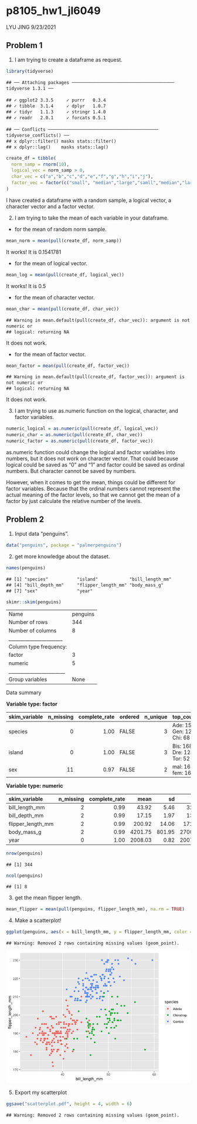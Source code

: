 p8105\_hw1\_jl6049
================
LYU JING
9/23/2021

## Problem 1

1.  I am trying to create a dataframe as request.

``` r
library(tidyverse)
```

    ## ── Attaching packages ─────────────────────────────────────── tidyverse 1.3.1 ──

    ## ✓ ggplot2 3.3.5     ✓ purrr   0.3.4
    ## ✓ tibble  3.1.4     ✓ dplyr   1.0.7
    ## ✓ tidyr   1.1.3     ✓ stringr 1.4.0
    ## ✓ readr   2.0.1     ✓ forcats 0.5.1

    ## ── Conflicts ────────────────────────────────────────── tidyverse_conflicts() ──
    ## x dplyr::filter() masks stats::filter()
    ## x dplyr::lag()    masks stats::lag()

``` r
create_df = tibble(
  norm_samp = rnorm(10),
  logical_vec = norm_samp > 0,
  char_vec = c("a","b","c","d","e","f","g","h","i","j"),
  factor_vec = factor(c("small", "median","large","samll","median","large","samll","median","large", "samll"))
)
```

I have created a dataframe with a random sample, a logical vector, a
character vector and a factor vector.

2.  I am trying to take the mean of each variable in your dataframe.

-   for the mean of random norm sample.

``` r
mean_norm = mean(pull(create_df, norm_samp))
```

It works! It is 0.1541781

-   for the mean of logical vector.

``` r
mean_log = mean(pull(create_df, logical_vec))
```

It works! It is 0.5

-   for the mean of character vector.

``` r
mean_char = mean(pull(create_df, char_vec))
```

    ## Warning in mean.default(pull(create_df, char_vec)): argument is not numeric or
    ## logical: returning NA

It does not work.

-   for the mean of factor vector.

``` r
mean_factor = mean(pull(create_df, factor_vec))
```

    ## Warning in mean.default(pull(create_df, factor_vec)): argument is not numeric or
    ## logical: returning NA

It does not work.

3.  I am trying to use as.numeric function on the logical, character,
    and factor variables.

``` r
numeric_logical = as.numeric(pull(create_df, logical_vec))
numeric_char = as.numeric(pull(create_df, char_vec))
numeric_factor = as.numeric(pull(create_df, factor_vec))
```

as.numeric function could change the logical and factor variables into
numbers, but it does not work on character vector. That could because
logical could be saved as “0” and “1” and factor could be saved as
ordinal numbers. But character cannot be saved by numbers.

However, when it comes to get the mean, things could be different for
factor variables. Because that the ordinal numbers cannot represent the
actual meaning of the factor levels, so that we cannot get the mean of a
factor by just calculate the relative number of the levels.

## Problem 2

1.  Input data “penguins”.

``` r
data("penguins", package = "palmerpenguins")
```

2.  get more knowledge about the dataset.

``` r
names(penguins)
```

    ## [1] "species"           "island"            "bill_length_mm"   
    ## [4] "bill_depth_mm"     "flipper_length_mm" "body_mass_g"      
    ## [7] "sex"               "year"

``` r
skimr::skim(penguins)
```

|                                                  |          |
|:-------------------------------------------------|:---------|
| Name                                             | penguins |
| Number of rows                                   | 344      |
| Number of columns                                | 8        |
| \_\_\_\_\_\_\_\_\_\_\_\_\_\_\_\_\_\_\_\_\_\_\_   |          |
| Column type frequency:                           |          |
| factor                                           | 3        |
| numeric                                          | 5        |
| \_\_\_\_\_\_\_\_\_\_\_\_\_\_\_\_\_\_\_\_\_\_\_\_ |          |
| Group variables                                  | None     |

Data summary

**Variable type: factor**

| skim\_variable | n\_missing | complete\_rate | ordered | n\_unique | top\_counts                 |
|:---------------|-----------:|---------------:|:--------|----------:|:----------------------------|
| species        |          0 |           1.00 | FALSE   |         3 | Ade: 152, Gen: 124, Chi: 68 |
| island         |          0 |           1.00 | FALSE   |         3 | Bis: 168, Dre: 124, Tor: 52 |
| sex            |         11 |           0.97 | FALSE   |         2 | mal: 168, fem: 165          |

**Variable type: numeric**

| skim\_variable      | n\_missing | complete\_rate |    mean |     sd |     p0 |     p25 |     p50 |    p75 |   p100 | hist  |
|:--------------------|-----------:|---------------:|--------:|-------:|-------:|--------:|--------:|-------:|-------:|:------|
| bill\_length\_mm    |          2 |           0.99 |   43.92 |   5.46 |   32.1 |   39.23 |   44.45 |   48.5 |   59.6 | ▃▇▇▆▁ |
| bill\_depth\_mm     |          2 |           0.99 |   17.15 |   1.97 |   13.1 |   15.60 |   17.30 |   18.7 |   21.5 | ▅▅▇▇▂ |
| flipper\_length\_mm |          2 |           0.99 |  200.92 |  14.06 |  172.0 |  190.00 |  197.00 |  213.0 |  231.0 | ▂▇▃▅▂ |
| body\_mass\_g       |          2 |           0.99 | 4201.75 | 801.95 | 2700.0 | 3550.00 | 4050.00 | 4750.0 | 6300.0 | ▃▇▆▃▂ |
| year                |          0 |           1.00 | 2008.03 |   0.82 | 2007.0 | 2007.00 | 2008.00 | 2009.0 | 2009.0 | ▇▁▇▁▇ |

``` r
nrow(penguins)
```

    ## [1] 344

``` r
ncol(penguins)
```

    ## [1] 8

3.  get the mean flipper length.

``` r
mean_flipper = mean(pull(penguins, flipper_length_mm), na.rm = TRUE)
```

4.  Make a scatterplot!

``` r
ggplot(penguins, aes(x = bill_length_mm, y = flipper_length_mm, color = species)) + geom_point()
```

    ## Warning: Removed 2 rows containing missing values (geom_point).

![](p8105_hw1_jl6049_files/figure-gfm/unnamed-chunk-10-1.png)<!-- -->

5.  Export my scatterplot

``` r
ggsave("scatterplot.pdf", height = 4, width = 6)
```

    ## Warning: Removed 2 rows containing missing values (geom_point).
